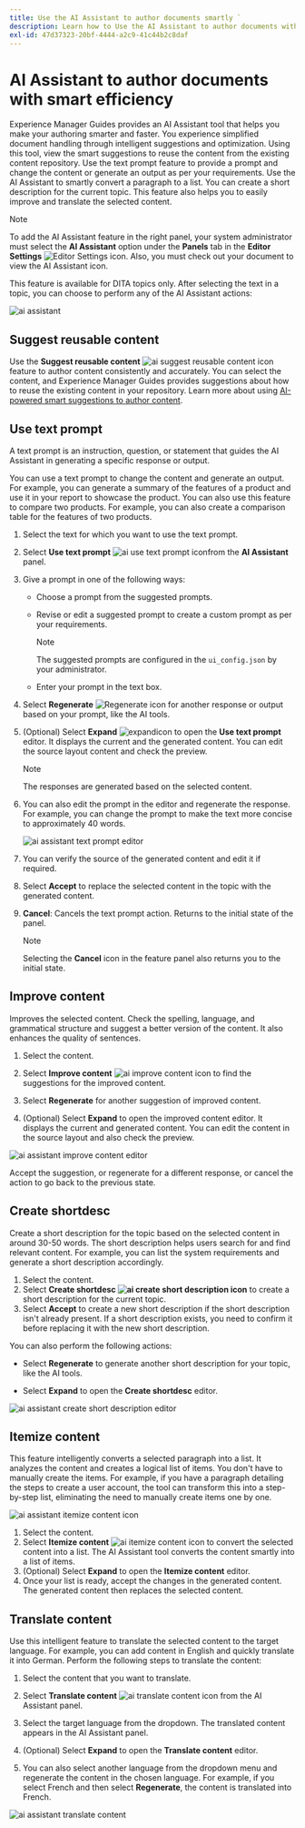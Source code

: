 ```yaml
---
title: Use the AI Assistant to author documents smartly `
description: Learn how to Use the AI Assistant to author documents with smart efficiency in the Web Editor.
exl-id: 47d37323-20bf-4444-a2c9-41c44b2c8daf
---
```

# AI Assistant to author documents with smart efficiency

Experience Manager Guides provides an AI Assistant tool that helps you make your authoring smarter and faster. You experience simplified document handling through intelligent suggestions and optimization. Using this tool, view the smart suggestions to reuse the content from the existing content repository. Use the text prompt feature to provide a prompt and change the content or generate an output as per your requirements. Use the AI Assistant to smartly convert a paragraph to a list. You can create a short description for the current topic. This feature also helps you to easily improve and translate the selected content.


>[!NOTE]
>
> To add the AI Assistant feature in the right panel, your system administrator must select the **AI Assistant** option under the **Panels** tab in the **Editor Settings** ![Editor Settings icon](./images/editor_settings_icon.svg).
> Also, you must check out your document to view the AI Assistant icon.  

This feature is available for DITA topics only. After selecting the text in a topic, you can choose to perform any of the AI Assistant actions:

![ai assistant](./images/ai-assistant-panel.png)



## Suggest reusable content 


Use the **Suggest reusable content** ![ai suggest reusable content icon ](./images/ai-suggest-reusable-content-icon.svg) feature to author content consistently and accurately. You can select the content, and Experience Manager Guides provides suggestions about how to reuse the existing content in your repository. 
Learn more about using [AI-powered smart suggestions to author content](authoring-ai-based-smart-suggestions.md).





## Use text prompt 


A text prompt is an instruction, question, or statement that guides the AI Assistant in generating a specific response or output.

You can use a text prompt to change the content and generate an output.  For example, you can generate a summary of the features of a product and use it in your report to showcase the product. You can also use this feature to compare two products. For example, you can also create a comparison table for the features of two products.


1. Select the text for which you want to use the text prompt.
1. Select **Use text prompt** ![ai use text prompt icon](./images/ai-use-text-prompt.svg)from the **AI Assistant**  panel.
1. Give a prompt in one of the following ways:

    - Choose a prompt from the suggested prompts. 
    - Revise or edit a suggested prompt to create a custom prompt as per your requirements.

        >[!NOTE]
        >
        > The suggested prompts are configured in the `ui_config.json` by your administrator. 

    - Enter your prompt in the text box. 
  

1. Select **Regenerate** ![Regenerate icon](./images/refresh-icon.svg) for another response or output based on your prompt, like the AI tools.

1. (Optional) Select **Expand** ![expandicon](./images/expand-icon.svg)  to open the **Use text prompt** editor. It displays the current and the generated content. You can edit the source layout content and check the preview.
 

    >[!NOTE]
    >
    > The responses are generated based on the selected content.



1. You can also edit the prompt in the editor and regenerate the response. For example, you can change the prompt to make the text more concise to approximately 40 words.
 
    ![ai assistant text prompt editor](./images/ai-assisstant-text-prompt.png)

1. You can verify the source of the generated content and edit it if required.

1. Select **Accept** to replace the selected content in the topic with the generated content.  
1. **Cancel**: Cancels the text prompt action. Returns to the initial state of the panel.

    >[!NOTE]
    >
    > Selecting the **Cancel** icon in the feature panel also returns you to the initial state.

## Improve content 


Improves the selected content. Check the spelling, language, and grammatical structure and suggest a better version of the content. It also enhances the quality of sentences.

1. Select the content. 
1. Select **Improve content** ![ai improve content icon](./images/ai-improve-icon.svg) to find the suggestions for the improved content. 
1. Select **Regenerate** for another suggestion of improved content. 

1. (Optional) Select **Expand** to open the improved content editor. It displays the current and generated content. You can edit the content in the source layout and also check the preview.



![ai assistant improve content editor](./images/ai-assisstant-improve-content.png)

Accept the suggestion, or regenerate for a different response, or cancel the action to go back to the previous state.





## Create shortdesc 

Create a short description for the topic based on the selected content in around 30-50 words. The short description helps users search for and find relevant content. 
For example, you can list the system requirements and generate a short description accordingly. 
 


1. Select the content. 
1. Select **Create shortdesc ![ai create short description icon](./images/ai-create-shortdesc-icon.svg)** to create a short description for the current topic. 
1. Select **Accept** to create a new short description if the short description isn't already present. If a short description exists, you need to confirm it before replacing it with the new short description.

You can also perform the following actions: 
- Select **Regenerate** to generate another short description for your topic, like the AI tools.

- Select **Expand** to open the **Create shortdesc** editor. 

![ai assistant create short description editor](./images/ai-assistant-create-short-desc.png)




## Itemize content 

This feature intelligently converts a selected paragraph into a list.  It analyzes the content and creates a logical list of items. You don't have to manually create the items. For example, if you have a paragraph detailing the steps to create a user account, the tool can transform this into a step-by-step list, eliminating the need to manually create items one by one.

![ai assistant itemize content icon](./images/ai-assisstant-itemise-content.png)



1. Select the content. 
1. Select **Itemize content** ![ai itemize content icon](./images/ai-itemize-icon.svg) to convert the selected content into a list. 
The AI Assistant tool converts the content smartly into a list of items. 
1. (Optional) Select **Expand** to open the **Itemize content** editor. 
 1. Once your list is ready, accept the changes in the generated content. The generated content then replaces the selected content.  



## Translate content 

Use this intelligent feature to translate the selected content to the target language. For example, you can add content in English and quickly translate it into German.
Perform the following steps to translate the content:

1. Select the content that you want to translate.
1. Select **Translate content** ![ai translate content icon](./images/ai-translate-content-icon.svg) from the AI Assistant panel.
1. Select the target language from the dropdown. The translated content appears in the AI Assistant panel.

1. (Optional) Select **Expand** to open the **Translate content** editor. 
1. You can also select another language from the dropdown menu and regenerate the content in the chosen language. For example, if you select French and then select **Regenerate**, the content is translated into French.

![ai assistant translate content](./images/ai-assisstant-translate-content.png)
